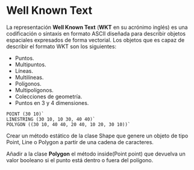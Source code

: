# Well Known Text

La representación  **Well Known Text** (**WKT**  en su acrónimo inglés) es una codificación o sintaxis en formato  ASCII diseñada para describir objetos espaciales expresados de forma  vectorial. Los objetos que es capaz de describir el formato WKT son los siguientes:
-   Puntos.
-   Multipuntos.
-   Líneas.
-   Multilíneas.
-   Polígonos.
-   Multipolígonos.
-   Colecciones de geometría.
-   Puntos en 3 y 4 dimensiones.

```
POINT (30 10)`
LINESTRING (30 10, 10 30, 40 40)`
POLYGON ((30 10, 40 40, 20 40, 10 20, 30 10))`
```
Crear un método estático de la clase Shape que genere un objeto de tipo Point, Line o Polygon a partir de una cadena de caracteres.

Añadir a la clase __Polygon__ el método inside(Point point) que devuelva un valor booleano si el punto está dentro o fuera del polígono.
